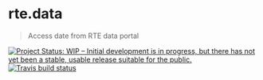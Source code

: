 # rte.data

> Access date from RTE data portal

[![Project Status: WIP – Initial development is in progress, but there has not yet been a stable, usable release suitable for the public.](http://www.repostatus.org/badges/latest/wip.svg)](http://www.repostatus.org/#wip)
[![Travis build status](https://travis-ci.org/dreamRs/rte.data.svg?branch=master)](https://travis-ci.org/dreamRs/rte.data)

